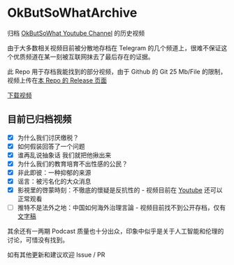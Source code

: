 # OkButSoWhatArchive

归档 [OkButSoWhat Youtube Channel](https://www.youtube.com/@OkButSoWhat/) 的历史视频

由于大多数相关视频目前被分散地存档在 Telegram 的几个频道上，很难不保证这个优质频道在某一刻被互联网抹去了最后存在的证据。

此 Repo 用于存档我能找到的部分视频，由于 Github 的 Git 25 Mb/File 的限制，视频上传在[本 Repo 的 Release 页面](https://github.com/5Erb6rBGCQn/OkButSoWhatArchive/releases)

[下载视频](https://github.com/5Erb6rBGCQn/OkButSoWhatArchive/releases)

## 目前已归档视频
- [x] 为什么我们讨厌缴税？
- [x] 如何假装回答了一个问题
- [x] 谁再乱说抽象话 我们就把他揪出来
- [x] 为什么我们的教育培育不出性感的公民？
- [x] 非此即彼：一种抑郁的来源
- [x] 谣言：被污名化的大众消息
- [x] 影視里的啓蒙時刻：不徹底的懷疑是反抗性的 - 视频目前在 [Youtube](https://www.youtube.com/watch?v=TPaBso530_M) 还可以正常观看
- [ ] 推特不是法外之地：中国如何海外治理言論 - 视频目前找不到公开存档，仅有 [文字稿](https://github.com/5Erb6rBGCQn/OkButSoWhatArchive/blob/main/TwitterGFWAndCCP.md)

其余还有一两期 Podcast 质量也十分出众，印象中似乎是关于人工智能和伦理的讨论，可惜没有找到。

如有其他更新和建议欢迎 Issue / PR
